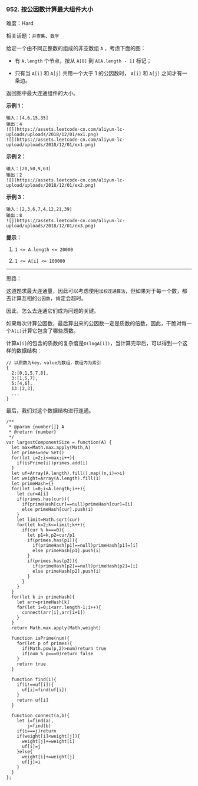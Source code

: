 ### 952. 按公因数计算最大组件大小

难度：Hard

相关话题：`并查集`、`数学`

给定一个由不同正整数的组成的非空数组  `A` ，考虑下面的图：




* 有 `A.length` 个节点，按从 `A[0]` 到 `A[A.length - 1]` 标记；

* 只有当  `A[i]`  和  `A[j]`  共用一个大于 1 的公因数时， `A[i]` 和  `A[j]`  之间才有一条边。





返回图中最大连通组件的大小。












**示例 1：** 



```
输入：[4,6,15,35]
输出：4
![](https://assets.leetcode-cn.com/aliyun-lc-uploads/uploads/2018/12/01/ex1.png)
![](https://assets.leetcode-cn.com/aliyun-lc-upload/uploads/2018/12/01/ex1.png)
```


**示例 2：** 



```
输入：[20,50,9,63]
输出：2
![](https://assets.leetcode-cn.com/aliyun-lc-upload/uploads/2018/12/01/ex2.png)
```


**示例 3：** 



```
输入：[2,3,6,7,4,12,21,39]
输出：8
![](https://assets.leetcode-cn.com/aliyun-lc-upload/uploads/2018/12/01/ex3.png)
```






**提示：** 




1.  `1 <= A.length <= 20000` 

2.  `1 <= A[i] <= 100000` 






-----

思路：

这道题求最大连通量，因此可以考虑使用`加权连通算法`，但如果对于每一个数，都去计算互相的`公因数`，肯定会超时。

因此，怎么去连通它们成为问题的关键。

如果每次计算公因数，最后算出来的公因数一定是质数的倍数，因此，干脆对每一个`A[i]`计算它包含了哪些质数。

计算`A[i]`的包含的质数的复杂度是`O(logA[i])`，当计算完毕后，可以得到一个这样的数据结构：

```
// 以质数为key，value为数组，数组内为索引
{
  2:[0,1,5,7,8],
  3:[1,5,7],
  5:[4,6],
  13:[2,3],
  ...
}
```

最后，我们对这个数据结构进行连通。


```
/**
 * @param {number[]} A
 * @return {number}
 */
var largestComponentSize = function(A) {
  let max=Math.max.apply(Math,A)
  let primes=new Set()
  for(let i=2;i<=max;i++){
    if(isPrime(i))primes.add(i)
  }
  let uf=Array(A.length).fill().map((n,i)=>i)
  let weight=Array(A.length).fill(1)
  let primeHash={}
  for(let i=0;i<A.length;i++){
    let cur=A[i]
    if(primes.has(cur)){
      if(primeHash[cur]==null)primeHash[cur]=[i]
      else primeHash[cur].push(i)
    }
    let limit=Math.sqrt(cur)
    for(let k=2;k<=limit;k++){
      if(cur % k===0){
        let p1=k,p2=cur/p1
        if(primes.has(p1)){
          if(primeHash[p1]==null)primeHash[p1]=[i]
          else primeHash[p1].push(i)          
        }
        if(primes.has(p2)){
          if(primeHash[p2]==null)primeHash[p2]=[i]
          else primeHash[p2].push(i)
        }
      }
    }
  }
  for(let k in primeHash){
    let arr=primeHash[k]
    for(let i=0;i<arr.length-1;i++){
      connect(arr[i],arr[i+1])
    }
  }
  return Math.max.apply(Math,weight)
  
  function isPrime(num){
    for(let p of primes){
      if(Math.pow(p,2)>num)return true
      if(num % p===0)return false
    }    
    return true
  }
  
  function find(i){
    if(i!==uf[i]){
      uf[i]=find(uf[i])
    }
    return uf[i]
  }
  
  function connect(a,b){
    let i=find(a),
        j=find(b)
    if(i===j)return
    if(weight[i]<weight[j]){
      weight[j]+=weight[i]
      uf[i]=j
    }else{
      weight[i]+=weight[j]
      uf[j]=i
    }
  }
};
```

